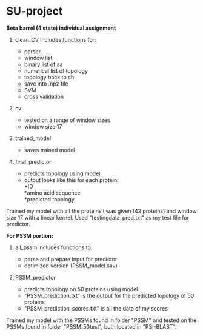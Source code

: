 # SU-project

**Beta barrel (4 state) individual assignment**

1. clean_CV includes functions for:
    - parser  
    - window list  
    - binary list of aa  
    - numerical list of topology  
    - topology back to ch  
    - save into .npz file  
    - SVM  
    - cross validation  
    
2. cv
    - tested on a range of window sizes  
    - window size 17  

3. trained_model
    - saves trained model
    
4. final_predictor
    - predicts topology using model  
    - output looks like this for each protein:  
      *ID  
      *amino acid sequence  
      *predicted topology  
      
Trained my model with all the proteins I was given (42 proteins) and window size 17 with a linear kernel.
Used "testingdata_pred.txt" as my test file for predictor. 

**For PSSM portion:**

1. all_pssm includes functions to:  
    - parse and prepare input for predictor  
    - optimized version (PSSM_model.sav)  
    
2. PSSM_predictor  
    - predicts topology on 50 proteins using model  
    - "PSSM_prediction.txt" is the output for the predicted topology of 50 proteins  
    - "PSSM_prediction_scores.txt" is all the data of my scores  
    
Trained my model with the PSSMs found in folder "PSSM" and tested on the PSSMs found in folder "PSSM_50test", both located in "PSI-BLAST".
